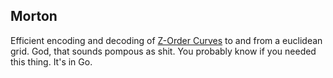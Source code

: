 Morton
------
Efficient encoding and decoding of [Z-Order
Curves](http://en.wikipedia.org/wiki/Z-order_curve) to and from a euclidean
grid. God, that sounds pompous as shit. You probably know if you needed this
thing. It's in Go.
